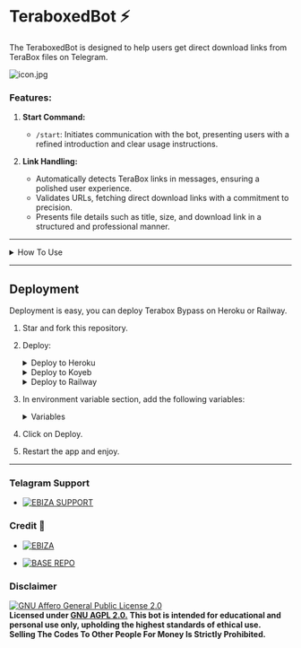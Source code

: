 # TeraboxedBot ⚡

The TeraboxedBot is designed to help users get direct download links from TeraBox files on Telegram.

![icon.jpg](https://te.legra.ph/file/7680309a045c8063a08c7.jpg)


### **Features:**

1. **Start Command:**
   - `/start`: Initiates communication with the bot, presenting users with a refined introduction and clear usage instructions.

2. **Link Handling:**
   - Automatically detects TeraBox links in messages, ensuring a polished user experience.
   - Validates URLs, fetching direct download links with a commitment to precision.
   - Presents file details such as title, size, and download link in a structured and professional manner.

---

<details>
<summary>How To Use</summary>
<br><b>Start a Chat:</b>
   - Initiate a private chat with the bot, ensuring a discreet and personalized experience.

<b>Send TeraBox Links:</b>
   - Share TeraBox links with the bot, guaranteeing a streamlined interaction.

<b>Receive Download Links:</b>
   - Experience the bot's efficiency as it provides direct download links and comprehensive file information.

</details>

---

## Deployment
Deployment is easy, you can deploy Terabox Bypass on Heroku or Railway.
1. Star and fork this repository.
2. Deploy:

    <details>
    <summary>Deploy to Heroku</summary>
    
    <br>[![Deploy](https://www.herokucdn.com/deploy/button.svg)](https://heroku.com/deploy?template=https://github.com/youesky/TeraboxedBot)
    </details>
    
    <details>
    <summary>Deploy to Koyeb</summary>
    
    <br>[![Deploy to Koyeb](https://www.koyeb.com/static/images/deploy/button.svg)](https://app.koyeb.com/deploy?type=git&repository=github.com/youesky/TeraboxedBot&env[WEBHOOK]=True&env[BOT_TOKEN]&env[API_ID]&env[API_HASH]&env[ADMINS]&env[IMAGES]&run_command=python%20bot.py&branch=main&name=TeraboxedBot)              
    </details>
    
    <details>
    <summary>Deploy to Railway</summary>
    
    <br>[![Deploy on Railway](https://railway.app/button.svg)](https://railway.app/template/_l3iQY?referralCode=IEUhZ-)
    </details>

3. In environment variable section, add the following variables:

    <details>
    <summary>Variables</summary>
      
      <b>Required Variable</b>
    * `BOT_TOKEN`: Create a bot using [@BotFather](https://telegram.dog/BotFather), and get the Telegram API token.
    * `ADMINS`: Username or ID of Admin. Separate multiple Admins by space

      <b>Optional Variables</b>
    * `API_ID`: Get this value from [telegram.org](https://my.telegram.org/apps)
    * `API_HASH`: Get this value from [telegram.org](https://my.telegram.org/apps)
    * `IMAGES`: Telegraph links of images to show in start message.( Multiple images can be used seperated by space )
    * `WEBHOOK`: True/False if your server is web support required? the value is True else False
    </details>
    
4. Click on Deploy.
5. Restart the app and enjoy.

---

### Telagram Support

* [![EBIZA SUPPORT](https://img.shields.io/static/v1?label=EBIZA&message=SUPPORT&color=critical)](https://t.me/EbizaSupport)

### Credit 💞

* [![EBIZA](https://img.shields.io/static/v1?label=OWNER&message=EBIZA&color=yellow)](https://t.me/ebiza)

* [![BASE REPO](https://img.shields.io/static/v1?label=BASE&message=REPO&color=green)](https://github.com/bakamono12/Terabox-Bypass)

### Disclaimer

[![GNU Affero General Public License 2.0](https://www.gnu.org/graphics/agplv3-155x51.png)](https://www.gnu.org/licenses/agpl-3.0.en.html#header)<br>
<b>Licensed under <a href="https://github.com/MrMKN/PROFESSOR-BOT/blob/main/LICENSE">GNU AGPL 2.0.</a></b>
<b>This bot is intended for educational and personal use only, upholding the highest standards of ethical use.</b><br>
<b>Selling The Codes To Other People For Money Is Strictly Prohibited.</b>
